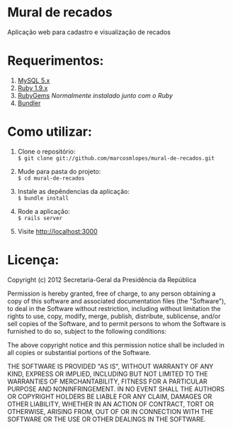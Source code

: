 # Mural de recados
Aplicação web para cadastro e visualização de recados

# Requerimentos:
1. [MySQL 5.x](http://mysql.com)
2. [Ruby 1.9.x](http://ruby-lang.org)
3. [RubyGems](http://rubygems.org/pages/download) *Normalmente instalado junto com o Ruby*
4. [Bundler](http://gembundler.com/)

# Como utilizar: 
1. Clone o repositório:  
  `$ git clone git://github.com/marcosmlopes/mural-de-recados.git`

2. Mude para pasta do projeto:  
  `$ cd mural-de-recados`

3. Instale as depêndencias da aplicação:  
  `$ bundle install`

4. Rode a aplicação:  
  `$ rails server`

5. Visite <http://localhost:3000>

# Licença:
Copyright (c) 2012 Secretaria-Geral da Presidência da República

Permission is hereby granted, free of charge, to any person obtaining a copy
of this software and associated documentation files (the "Software"), to deal
in the Software without restriction, including without limitation the rights
to use, copy, modify, merge, publish, distribute, sublicense, and/or sell
copies of the Software, and to permit persons to whom the Software is
furnished to do so, subject to the following conditions:

The above copyright notice and this permission notice shall be included in
all copies or substantial portions of the Software.

THE SOFTWARE IS PROVIDED "AS IS", WITHOUT WARRANTY OF ANY KIND, EXPRESS OR
IMPLIED, INCLUDING BUT NOT LIMITED TO THE WARRANTIES OF MERCHANTABILITY,
FITNESS FOR A PARTICULAR PURPOSE AND NONINFRINGEMENT. IN NO EVENT SHALL THE
AUTHORS OR COPYRIGHT HOLDERS BE LIABLE FOR ANY CLAIM, DAMAGES OR OTHER
LIABILITY, WHETHER IN AN ACTION OF CONTRACT, TORT OR OTHERWISE, ARISING FROM,
OUT OF OR IN CONNECTION WITH THE SOFTWARE OR THE USE OR OTHER DEALINGS IN
THE SOFTWARE.

